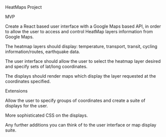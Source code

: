 HeatMaps Project

MVP

Create a React based user interface with a Google Maps based API, in order to allow the user to access and control HeatMap layers information from Google Maps.

The heatmap layers should display: temperature, transport, transit, cycling information/routes, earthquake data.

The user interface should allow the user to select the heatmap layer desired and specify sets of lat/long coordinates.

The displays should render maps which display the layer requested at the coordinates specified.

Extensions

Allow the user to specify groups of coordinates and create a suite of displays for the user.

More sophisticated CSS on the displays.

Any further additions you can think of to the user interface or map display suite.


